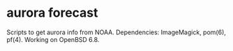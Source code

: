 # aurora forecast
Scripts to get aurora info from NOAA.
Dependencies: ImageMagick, pom(6), pf(4).
Working on OpenBSD 6.8.
